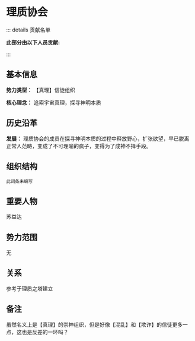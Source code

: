 # 理质协会
::: details 贡献名单

**此部分由以下人员贡献:**
<MemberBlock :members="teamMembers" />

<script setup>


const teamMembers = [
  {
    avatar: 'https://q1.qlogo.cn/g?b=qq&nk=1660729567&s=640',
    text: '辽神',
  },
    {
    avatar: 'https://q1.qlogo.cn/g?b=qq&nk=3593479598&s=640',
    text: '琥珀',
  },

];
</script>

:::
## 基本信息
**势力类型：** 【真理】信徒组织

**核心理念：** 追索宇宙真理，探寻神明本质

## 历史沿革
**发展：** 理质协会的成员在探寻神明本质的过程中释放野心，扩张欲望，早已脱离正常人范畴，变成了不可理喻的疯子，变得为了成神不择手段。

## 组织结构
`此词条未编写`
## 重要人物
苏益达
## 势力范围
无
## 关系
参考于理质之塔建立
## 备注
虽然名义上是【真理】的崇神组织，但是好像【混乱】和【欺诈】的信徒更多一点，这也是反差的一环吗？